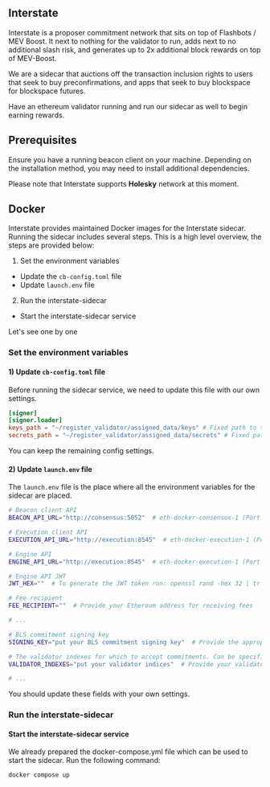 ## Interstate

Interstate is a proposer commitment network that sits on top of Flashbots / MEV Boost. It next to nothing for the validator to run, adds next to no additional slash risk, and generates up to 2x additional block rewards on top of MEV-Boost.

We are a sidecar that auctions off the transaction inclusion rights to users that seek to buy preconfirmations, and apps that seek to buy blockspace for blockspace futures.

Have an ethereum validator running and run our sidecar as well to begin earning rewards.

## Prerequisites

Ensure you have a running beacon client on your machine. Depending on the installation method, you may need to install additional dependencies.

Please note that Interstate supports **Holesky** network at this moment.

## Docker

Interstate provides maintained Docker images for the Interstate sidecar.<br>
Running the sidecar includes several steps. This is a high level overview, the steps are provided below:
1. Set the environment variables
  - Update the `cb-config.toml` file
  - Update `launch.env` file
2. Run the interstate-sidecar
  - Start the interstate-sidecar service

Let's see one by one

### Set the environment variables

#### 1) Update `cb-config.toml` file
Before running the sidecar service, we need to update this file with our own settings.
```toml
[signer]
[signer.loader]
keys_path = "~/register_validator/assigned_data/keys" # Fixed path to the keys folder to run validator
secrets_path = "~/register_validator/assigned_data/secrets" # Fixed path to the secrets folder to run validator
```
You can keep the remaining config settings.

#### 2) Update `launch.env` file
The `launch.env` file is the place where all the environment variables for the sidecar are placed.
```bash
# Beacon client API
BEACON_API_URL="http://consensus:5052"  # eth-docker-consensus-1 (Port 9000)

# Execution client API
EXECUTION_API_URL="http://execution:8545"  # eth-docker-execution-1 (Port 8545, assuming it's the JSON-RPC API)

# Engine API
ENGINE_API_URL="http://execution:8545"  # eth-docker-execution-1 (Port 8545, assuming it's also the engine API)

# Engine API JWT
JWT_HEX=""  # To generate the JWT token run: openssl rand -hex 32 | tr -d "\n" > jwtsecret

# Fee recipient
FEE_RECIPIENT=""  # Provide your Ethereum address for receiving fees

# ...

# BLS commitment signing key
SIGNING_KEY="put your BLS commitment signing key"  # Provide the appropriate BLS key

# The validator indexes for which to accept commitments. Can be specified as a range i.e. "1..96" (includes 96)
VALIDATOR_INDEXES="put your validator indices"  # Provide your validator indexes

# ...
```
You should update these fields with your own settings.

### Run the interstate-sidecar

#### Start the interstate-sidecar service

We already prepared the docker-compose.yml file which can be used to start the sidecar.
Run the following command:
```bash
docker compose up
```
